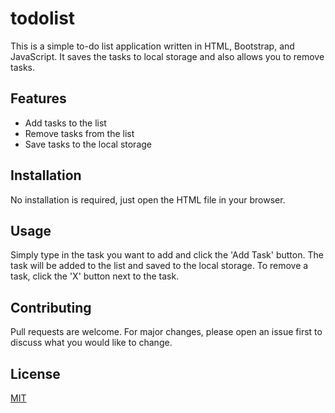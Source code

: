 # todolist
This is a simple to-do list application written in HTML, Bootstrap, and JavaScript. It saves the tasks to local storage and also allows you to remove tasks.
## Features
* Add tasks to the list
* Remove tasks from the list
* Save tasks to the local storage

## Installation
No installation is required, just open the HTML file in your browser.

## Usage
Simply type in the task you want to add and click the 'Add Task' button. The task will be added to the list and saved to the local storage. To remove a task, click the 'X' button next to the task.

## Contributing
Pull requests are welcome. For major changes, please open an issue first to discuss what you would like to change.

## License
[MIT](https://choosealicense.com/licenses/mit/)
